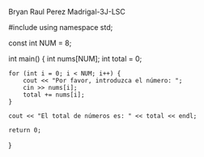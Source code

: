 Bryan Raul Perez Madrigal-3J-LSC

#include <iostream>
using namespace std;

const int NUM = 8;

int main() {
    int nums[NUM];
    int total = 0;

    for (int i = 0; i < NUM; i++) {
        cout << "Por favor, introduzca el número: ";
        cin >> nums[i];
        total += nums[i];
    }

    cout << "El total de números es: " << total << endl;
    
    return 0;
}
